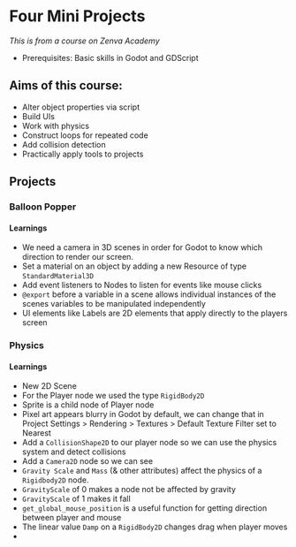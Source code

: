 # Four Mini Projects

_This is from a course on Zenva Academy_

- Prerequisites: Basic skills in Godot and GDScript

## Aims of this course:

- Alter object properties via script
- Build UIs
- Work with physics
- Construct loops for repeated code
- Add collision detection
- Practically apply tools to projects

## Projects

### Balloon Popper

#### Learnings

- We need a camera in 3D scenes in order for Godot to know which direction to render our screen.
- Set a material on an object by adding a new Resource of type `StandardMaterial3D`
- Add event listeners to Nodes to listen for events like mouse clicks
- `@export` before a variable in a scene allows individual instances of the scenes variables to be manipulated independently
- UI elements like Labels are 2D elements that apply directly to the players screen

### Physics

#### Learnings

- New 2D Scene
- For the Player node we used the type `RigidBody2D`
- Sprite is a child node of Player node
- Pixel art appears blurry in Godot by default, we can change that in Project Settings > Rendering > Textures > Default Texture Filter set to Nearest
- Add a `CollisionShape2D` to our player node so we can use the physics system and detect collisions
- Add a `Camera2D` node so we can see
- `Gravity Scale` and `Mass` (& other attributes) affect the physics of a `Rigidbody2D` node.
- `GravityScale` of 0 makes a node not be affected by gravity
- `GravityScale` of 1 makes it fall
- `get_global_mouse_position` is a useful function for getting direction between player and mouse
- The linear value `Damp` on a `RigidBody2D` changes drag when player moves
-
